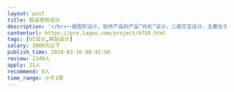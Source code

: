 ```yaml
---                
layout: post       
title: 胶袋官网设计           
description: '</br>一是图形设计，软件产品的产品“外形”设计。二是交互设计，主要在于设计软件的操作流程、树状结构、操作规范等。交互设计，并且确立交互模型，交互规范。三是用户测试/研究，这里所谓的“测试”，其目标恰在于测试交互设计的合理性及图形设计的美观性，主要通过以目标用户问卷的形式衡量UI设计的合理性，支持在线购买商品，完成闭环支付，支持访客消息推送。</br> 可参考网站：http://www.crj88.com/fzlld.shtml</br>  功能：商品列表、支付功能、消息通知与推送、客户信息记录</br>   产品：服装包装袋</br>  主要应用于企业官网设计</br>  要求：专一，整洁，易记住</br>'     
contenturl: https://pro.lagou.com/project/6758.html      
tags: [UI设计,网站设计]            
salary: 3000元以下          
publish_time: 2018-03-16 08:42:50         
review: 2149人                   
apply: 21人                   
recommend: 0人                   
time_range: 小于1周              
---                 
```

